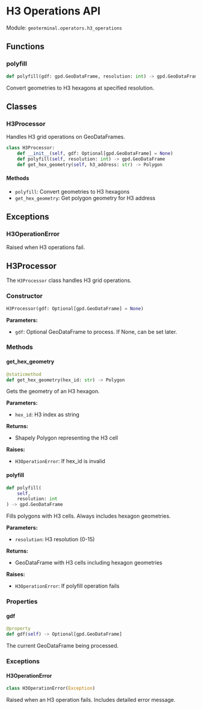 # H3 Operations API

Module: `geoterminal.operators.h3_operations`

## Functions

### polyfill

```python
def polyfill(gdf: gpd.GeoDataFrame, resolution: int) -> gpd.GeoDataFrame
```

Convert geometries to H3 hexagons at specified resolution.

## Classes

### H3Processor

Handles H3 grid operations on GeoDataFrames.

```python
class H3Processor:
    def __init__(self, gdf: Optional[gpd.GeoDataFrame] = None)
    def polyfill(self, resolution: int) -> gpd.GeoDataFrame
    def get_hex_geometry(self, h3_address: str) -> Polygon
```

#### Methods

- `polyfill`: Convert geometries to H3 hexagons
- `get_hex_geometry`: Get polygon geometry for H3 address

## Exceptions

### H3OperationError

Raised when H3 operations fail.

## H3Processor

The `H3Processor` class handles H3 grid operations.

### Constructor

```python
H3Processor(gdf: Optional[gpd.GeoDataFrame] = None)
```

**Parameters:**

- `gdf`: Optional GeoDataFrame to process. If None, can be set later.

### Methods

#### get_hex_geometry

```python
@staticmethod
def get_hex_geometry(hex_id: str) -> Polygon
```

Gets the geometry of an H3 hexagon.

**Parameters:**

- `hex_id`: H3 index as string

**Returns:**

- Shapely Polygon representing the H3 cell

**Raises:**

- `H3OperationError`: If hex_id is invalid

#### polyfill

```python
def polyfill(
    self,
    resolution: int
) -> gpd.GeoDataFrame
```

Fills polygons with H3 cells. Always includes hexagon geometries.

**Parameters:**

- `resolution`: H3 resolution (0-15)

**Returns:**

- GeoDataFrame with H3 cells including hexagon geometries

**Raises:**

- `H3OperationError`: If polyfill operation fails

### Properties

#### gdf

```python
@property
def gdf(self) -> Optional[gpd.GeoDataFrame]
```

The current GeoDataFrame being processed.

### Exceptions

#### H3OperationError

```python
class H3OperationError(Exception)
```

Raised when an H3 operation fails. Includes detailed error message.
